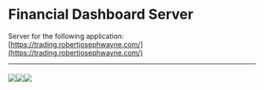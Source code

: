 # Financial Dashboard Server

Server for the following application: [https://trading.robertjosephwayne.com/](https://trading.robertjosephwayne.com/)

---

<div style="display: flex; padding-top: 6px">
    <img src="https://img.shields.io/badge/Python-FFD43B?style=for-the-badge&logo=python&logoColor=blue" />
    <img src="https://img.shields.io/badge/Flask-000000?style=for-the-badge&logo=flask&logoColor=white" />
    <img src="https://img.shields.io/badge/Socket.io-010101?&style=for-the-badge&logo=Socket.io&logoColor=white" />
</div>
